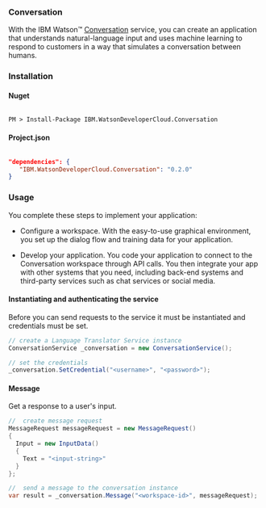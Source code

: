 ### Conversation

With the IBM Watson™ [Conversation][conversation] service, you can create an application that understands natural-language input and uses machine learning to respond to customers in a way that simulates a conversation between humans.

### Installation
#### Nuget
```

PM > Install-Package IBM.WatsonDeveloperCloud.Conversation

```
#### Project.json
```JSON

"dependencies": {
   "IBM.WatsonDeveloperCloud.Conversation": "0.2.0"
}

```
### Usage
You complete these steps to implement your application:

* Configure a workspace. With the easy-to-use graphical environment, you set up the dialog flow and training data for your application.

* Develop your application. You code your application to connect to the Conversation workspace through API calls. You then integrate your app with other systems that you need, including back-end systems and third-party services such as chat services or social media.

#### Instantiating and authenticating the service
Before you can send requests to the service it must be instantiated and credentials must be set.
```cs
// create a Language Translator Service instance
ConversationService _conversation = new ConversationService();

// set the credentials
_conversation.SetCredential("<username>", "<password>");
```
<!-- #### List workspaces
List existing workspaces for the service instance.
```cs
``` -->

<!-- ##### Create workspace
Create a new workspace.
```cs
``` -->

<!-- ##### Delete workspace
Delete an existing workspace.
```cs
``` -->

<!-- ##### Get workspace details
Get detailed information about a specific workspace.
```cs
``` -->

<!-- ##### Update workspace details
Update an existing workspace.
```cs
``` -->

#### Message
Get a response to a user's input.
```cs
//  create message request
MessageRequest messageRequest = new MessageRequest()
{
  Input = new InputData()
  {
    Text = "<input-string>"
  }
};

//  send a message to the conversation instance
var result = _conversation.Message("<workspace-id>", messageRequest);
```

[conversation]:http://www.ibm.com/watson/developercloud/doc/conversation/
